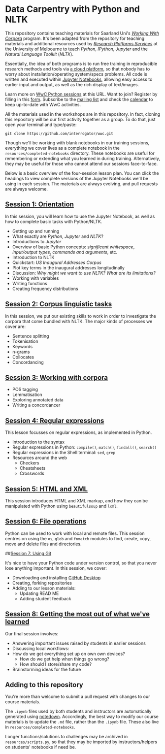 # Data Carpentry with Python and NLTK

This repository contains teaching materials for Saarland Uni's [*Working With Corpora*](http://fedora.clarin-d.uni-saarland.de/unserwiki/doku.php?id=training:working_with_corpora/) program. It's been adapted from the repository for teaching materials and additional resources used by [*Research Platforms Services*](http://melbourne.resbaz.edu.au/) at the University of Melbourne to teach *Python*, *IPython*, *Jupyter* and the *Natural Language Toolkit* (*NLTK*).

Essentially, the idea of both programs is to run free training in reproducible research methods and tools via [a cloud platform](https://dit4c.github.io/), so that nobody has to worry about installation/operating system/specs problems. All code is written and executed within [Jupyter Notebooks](http://jupyter.org/), allowing easy access to earlier input and output, as well as the rich display of text/images.

Learn more on [WwC Python sessions](http://fedora.clarin-d.uni-saarland.de/unserwiki/doku.php?id=training:python) at this URL. Want to join? Register by filling in this [form](https://docs.google.com/forms/d/1VThhhXYbrcKKe8p33tijzAIpbKHBqOcVsUyEcXDAu4Y/viewform). Subscribe to the [mailing list](https://groups.google.com/forum/#!forum/workingwithcorpora) and check the [calendar](https://calendar.google.com/calendar/embed?src=toccngu71401plkr8q4ccql75s@group.calendar.google.com&ctz=Europe/Berlin) to keep up-to-date with WwC activities.

All the materials used in the workshops are in this repository. In fact, cloning this repository will be our first activity together as a group. To do that, just open your terminal and type/paste:

```shell
git clone https://github.com/interrogator/wwc.git
```

Though we'll be working with blank notebooks in our training sessions, everything we cover lives as a complete notebook in the `resources/completed-notebooks` directory. These notebooks are useful for remembering or extending what you learned in during training. Alternatively, they may be useful for those who cannot attend our sessions face-to-face.

Below is a basic overview of the four-session lesson plan. You can click the headings to view complete versions of the Jupyter Notebooks we'll be using in each session. The materials are always evolving, and pull requests are always welcome.

## [Session 1: Orientation](https://github.com/interrogator/wwc/blob/master/resources/completed-notebooks/nltk-session-1-complete.ipynb)

In this session, you will learn how to use the Jupyter Notebook, as well as how to complete basic tasks with Python/NLTK. 

* Getting up and running
* What exactly are *Python*, *Jupyter* and *NLTK*?
* Introductions to *Jupyter*
* Overview of basic Python concepts: *significant whitespace*, *input/output types*, *commands and arguments*, etc.
* Introduction to NLTK
* Quickstart: *US Inaugural Addresses Corpus*
* Plot key terms in the inaugural addresses longitudinally
* Discussion: *Why might we want to use NLTK? What are its limitations?*
* Working with variables
* Writing functions
* Creating frequency distributions

## [Session 2: Corpus linguistic tasks](https://github.com/interrogator/wwc/blob/master/resources/completed-notebooks/nltk-session-2-complete.ipynb)

In this session, we put our existing skills to work in order to investigate the corpora that come bundled with NLTK. The major kinds of processes we cover are:

* Sentence splitting
* Tokenisation
* Keywords
* n-grams
* Collocates
* Concordancing

## [Session 3: Working with corpora](https://github.com/interrogator/wwc/blob/master/resources/completed-notebooks/nltk-session-3-complete.ipynb)

* POS tagging
* Lemmatisation
* Exploring annotated data
* Writing a concordancer

## [Session 4: Regular expressions](https://github.com/interrogator/wwc/blob/master/resources/completed-notebooks/nltk-session-4-complete.ipynb)

This lesson focusses on regular expressions, as implemented in Python.

* Introduction to the syntax
* Regular expressions in Python: `compile()`, `match()`, `findall()`, `search()`
* Regular expressions in the Shell terminal: `sed`, `grep`
* Resources around the web
  * Checkers
  * Cheatsheets
  * Crosswords

## [Session 5: HTML and XML](https://github.com/interrogator/wwc/blob/master/resources/completed-notebooks/xml-session-complete.ipynb)

This session introduces HTML and XML markup, and how they can be manipulated with Python using `beautifulsoup` and `lxml`.

## [Session 6: File operations](https://github.com/interrogator/wwc/blob/master/resources/completed-notebooks/files-directories-operations.ipynb)

Python can be used to work with local and remote files. This session centres on using the `os`, `glob` and `fnmatch` modules to find, create, copy, move and delete files and directories.

##[Session 7:  Using Git](https://github.com/interrogator/wwc/blob/master/resources/using-git.md)

It's nice to have your Python code under version control, so that you never lose anything important. In this session, we cover:

* Downloading and installing [GitHub Desktop](https://desktop.github.com)
* Creating, forking repositories
* Adding to our lesson materials:
 	* Updating READ ME 
 	* Adding student feedback

## [Session 8: Getting the most out of what we've learned](https://github.com/interrogator/wwc/blob/master/resources/completed-notebooks/nltk-session-7-complete.md)

Our final session involves:


* Answering important issues raised by students in earlier sessions
* Discussing local workflows:
* How do we get everything set up on own own devices?
 	* How do we get help when things go wrong?
 	* How should I store/share my code?
* Brainstorming ideas for the future

## Adding to this repository

You're more than welcome to submit a pull request with changes to our course materials.

The `.ipynb` files used by both students and instructors are automatically generated using [notedown](https://github.com/aaren/notedown). Accordingly, the best way to modify our course materials is to update the `.md` file, rather than the `.ipynb` file. These also live in `resources/completed-notebooks`.

Longer functions/solutions to challenges may be archived in `resources/scripts.py`, so that they may be imported by instructors/helpers on students' notebooks if need be.
